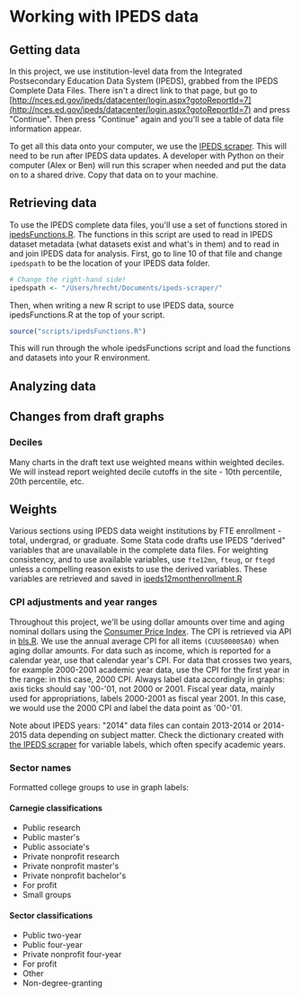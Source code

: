 # Working with IPEDS data

## Getting data
In this project, we use institution-level data from the Integrated Postsecondary Education Data System (IPEDS), grabbed from the IPEDS Complete Data Files. There isn't a direct link to that page, but go to [http://nces.ed.gov/ipeds/datacenter/login.aspx?gotoReportId=7](http://nces.ed.gov/ipeds/datacenter/login.aspx?gotoReportId=7) and press "Continue". Then press "Continue" again and you'll see a table of data file information appear.

To get all this data onto your computer, we use the [IPEDS scraper](https://github.com/UrbanInstitute/ipeds-scraper). This will need to be run after IPEDS data updates. A developer with Python on their computer (Alex or Ben) will run this scraper when needed and put the data on to a shared drive. Copy that data on to your machine.

## Retrieving data
To use the IPEDS complete data files, you'll use a set of functions stored in [ipedsFunctions.R](scripts/ipedsFunctions.R). The functions in this script are used to read in IPEDS dataset metadata (what datasets exist and what's in them) and to read in and join IPEDS data for analysis.
First, go to line 10 of that file and change `ipedspath` to be the location of your IPEDS data folder.
```R
# Change the right-hand side!
ipedspath <- "/Users/hrecht/Documents/ipeds-scraper/"
```
Then, when writing a new R script to use IPEDS data, source ipedsFunctions.R at the top of your script.
```R
source("scripts/ipedsFunctions.R")
```
This will run through the whole ipedsFunctions script and load the functions and datasets into your R environment.

## Analyzing data

## Changes from draft graphs

### Deciles
Many charts in the draft text use weighted means within weighted deciles. We will instead report weighted decile cutoffs in the site - 10th percentile, 20th percentile, etc.

## Weights
Various sections using IPEDS data weight institutions by FTE enrollment - total, undergrad, or graduate. Some Stata code drafts use IPEDS "derived" variables that are unavailable in the complete data files. For weighting consistency, and to use available variables, use `fte12mn`, `fteug`, or `ftegd` unless a compelling reason exists to use the derived variables. These variables are retrieved and saved in [ipeds12monthenrollment.R](scripts/get-data/ipeds12monthenrollment.R)

### CPI adjustments and year ranges
Throughout this project, we'll be using dollar amounts over time and aging nominal dollars using the [Consumer Price Index](www.bls.gov/cpi/). The CPI is retrieved via API in [bls.R](scripts/get-data/bls.R). We use the annual average CPI for all items `(CUUS0000SA0)` when aging dollar amounts.
For data such as income, which is reported for a calendar year, use that calendar year's CPI. For data that crosses two years, for example 2000-2001 academic year data, use the CPI for the first year in the range: in this case, 2000 CPI. Always label data accordingly in graphs: axis ticks should say '00-'01, not 2000 or 2001. Fiscal year data, mainly used for appropriations, labels 2000-2001 as fiscal year 2001. In this case, we would use the 2000 CPI and label the data point as '00-'01.

Note about IPEDS years: "2014" data files can contain 2013-2014 or 2014-2015 data depending on subject matter. Check the dictionary created with [the IPEDS scraper](https://github.com/UrbanInstitute/ipeds-scraper) for variable labels, which often specify academic years.

### Sector names
Formatted college groups to use in graph labels:
#### Carnegie classifications
* Public research
* Public master's
* Public associate's
* Private nonprofit research
* Private nonprofit master's
* Private nonprofit bachelor's
* For profit
* Small groups

#### Sector classifications
* Public two-year
* Public four-year
* Private nonprofit four-year
* For profit
* Other
* Non-degree-granting